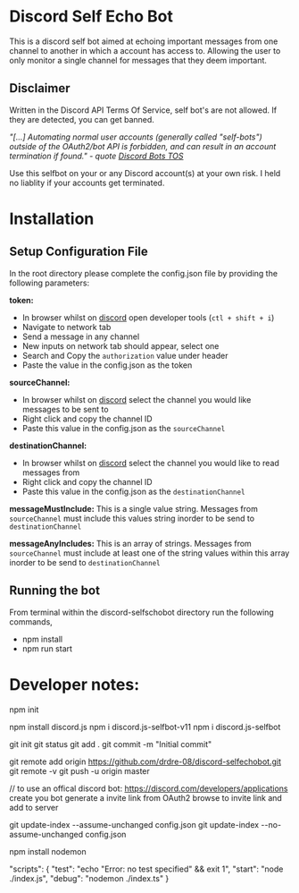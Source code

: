 # Discord Self Echo Bot
This is a discord self bot aimed at echoing important messages from one channel to another in which a account has access to. Allowing the user to only monitor a single channel for messages that they deem important.

## Disclaimer
Written in the Discord API Terms Of Service, self bot's are not allowed. If they are detected, you can get banned. 

*"[...] Automating normal user accounts (generally called "self-bots") outside of the OAuth2/bot API is 
forbidden, and can result in an account termination if found."* *- quote [Discord Bots TOS](https://discordapp.com/developers/docs/topics/oauth2#bot-vs-user-accounts)*

Use this selfbot on your or any Discord account(s) at your own risk. I held no liablity if your accounts get terminated.

# Installation
## Setup Configuration File
In the root directory please complete the config.json file by providing the following parameters:

**token:**
- In browser whilst on [discord](https://discord.com/app) open developer tools (`ctl + shift + i`)
- Navigate to network tab
- Send a message in any channel
- New inputs on network tab should appear, select one
- Search and Copy the `authorization` value under header
- Paste the value in the config.json as the token

**sourceChannel:**
- In browser whilst on [discord](https://discord.com/app) select the channel you would like messages to be sent to
- Right click and copy the channel ID
- Paste this value in the config.json as the `sourceChannel`

**destinationChannel:**
- In browser whilst on [discord](https://discord.com/app) select the channel you would like to read messages from
- Right click and copy the channel ID
- Paste this value in the config.json as the `destinationChannel`

**messageMustInclude:**
This is a single value string. Messages from `sourceChannel` must include this values string inorder to be send to `destinationChannel`

**messageAnyIncludes:**
This is an array of strings. Messages from `sourceChannel` must include at least one of the string values within this array inorder to be send to `destinationChannel`

## Running the bot
From terminal within the discord-selfschobot directory run the following commands,
- npm install
- npm run start

# Developer notes:
npm init

npm install discord.js
npm i discord.js-selfbot-v11
npm i discord.js-selfbot

git init
git status
git add .
git commit -m "Initial commit"

git remote add origin https://github.com/drdre-08/discord-selfechobot.git
git remote -v
git push -u origin master

// to use an offical discord bot:
https://discord.com/developers/applications create you bot generate a invite link from OAuth2 browse to invite link and add to server

git update-index --assume-unchanged config.json
git update-index --no-assume-unchanged config.json

npm install nodemon

"scripts": {
    "test": "echo \"Error: no test specified\" && exit 1",
    "start": "node ./index.js",
    "debug": "nodemon ./index.ts"
  }

